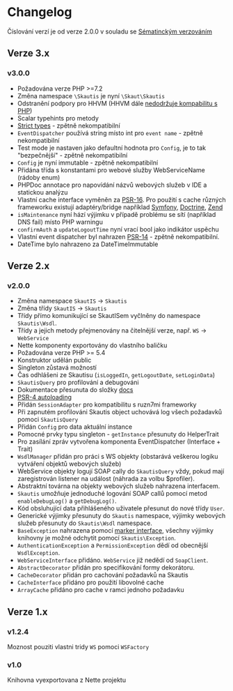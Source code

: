 # Changelog

Číslování verzí je od verze 2.0.0 v souladu se [Sématinckým verzováním](http://semver.org/)

## Verze 3.x

### v3.0.0
* Požadována verze PHP >=7.2
* Změna namespace ``\Skautis`` je nyní ``\Skaut\Skautis``
* Odstranění podpory pro HHVM (HHVM dále [nedodržuje kompabilitu s PHP](https://hhvm.com/blog/2018/09/12/end-of-php-support-future-of-hack.html))
* Scalar typehints pro metody
* [Strict types](http://php.net/manual/en/functions.arguments.php#functions.arguments.type-declaration.strict) - zpětně nekompatibilní
* ``EventDispatcher`` používá string místo int pro ``event name`` - zpětně nekompatibilní
* Test mode je nastaven jako defaultní hodnota pro ``Config``, je to tak "bezpečnější" - zpětně nekompatibilní
* ``Config`` je nyní immutable - zpětně nekompatibilní
* Přidána třída s konstantami pro webové služby WebServiceName (rádoby enum)
* PHPDoc annotace pro napovídání názvů webových služeb v IDE a statickou analýzu
* Vlastní cache interface vyměněn za [PSR-16](https://www.php-fig.org/psr/psr-16/). Pro použití s cache různých frameworku existují adaptéry/bridge například [Symfony](https://symfony.com/doc/current/components/cache/psr6_psr16_adapters.html), [Doctrine](https://github.com/Roave/DoctrineSimpleCache), [Zend](https://docs.zendframework.com/zend-cache/psr16/)
* ``isMaintenance`` nyní hází výjimku v případě problému se sítí (například DNS fail) místo PHP warningu
* ``confirmAuth`` a ``updateLogoutTime`` nyní vrací bool jako indikátor uspěchu
* Vlastní event dispatcher byl nahrazen [PSR-14](https://www.php-fig.org/psr/psr-14/) - zpětně nekompatibilní.
* DateTime bylo nahrazeno za DateTimeImmutable

## Verze 2.x

### v2.0.0
* Změna namespace `SkautIS` -> `Skautis`
* Změna třídy `SkautIS` -> `Skautis`
* Třídy přímo komunikující se SkautISem vyčlněny do namespace ``Skautis\Wsdl``.
* Třídy a jejich metody přejmenovány na čitelnější verze, např. `WS` -> `WebService`
* Nette komponenty exportovány do vlastního baličku
* Požadována verze PHP >= 5.4
* Konstruktor udělán public
* Singleton zůstavá možností
* Čas odhlášeni ze Skautisu (``isLoggedIn``, ``getLogoutDate``, ``setLoginData``)
* ``SkautisQuery`` pro profilování a debugováni
* Dokumentace přesunuta do složky [docs](./docs)
* [PSR-4 autoloading](http://www.php-fig.org/psr/psr-4/)
* Přidán ``SessionAdapter`` pro kompatibilitu s ruzn7mi frameworky
* Při zapnutém profilováni Skautis object uchovává log všech požadavků pomoci ``SkautisQuery``
* Přidán ``Config`` pro data aktuální instance
* Pomocné prvky typu singleton - ``getInstance`` přesunuty do HelperTrait
* Pro zasílání zpráv vytvořena komponenta EventDispatcher (Interface + Trait)
* ``WsdlManager`` přidán pro práci s WS objekty (obstarává veškerou logiku vytváření objektů webových služeb)
* WebService objekty logují SOAP cally do ``SkautisQuery`` vždy, pokud mají zaregistrován listener na událost (náhrada
  za volbu $profiler).
* Abstraktní továrna na objekty webových služeb nahrazena interfacem.
* ``Skautis`` umožňuje jednoduché logování SOAP callů pomocí metod ``enableDebugLog()`` a ``getDebugLog()``.
* Kód obsluhující data přihlášeného uživatele přesunut do nové třídy ``User``.
* Generické výjimky přesunuty do `Skautis` namespace, výjimky webových služeb přesunuty do `Skautis\Wsdl` namespace.
* `BaseException` nahrazena pomocí [marker interface](http://en.wikipedia.org/wiki/Marker_interface_pattern), všechny
  výjimky knihovny je možné odchytit pomocí `Skautis\Exception`.
* `AuthenticationException` a `PermissionException` dědí od obecnější `WsdlException`.
* `WebServiceInterface` přidáno. `WebService` již nedědí od `SoapClient`.
* `AbstractDecorator` přidán pro specifikování formy dekorátoru.
* `CacheDecorator` přidán pro cachování požadavků na Skautis
* `CacheInterface` přidáno pro použití libovolné cache
* `ArrayCache` přidáno pro cache v ramci jednoho požadavku


## Verze 1.x

### v1.2.4
Moznost pouziti vlastni tridy `WS` pomoci `WSFactory`

### v1.0
Knihovna vyexportovana z Nette projektu

